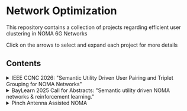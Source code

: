 # Network Optimization

This repository contains a collection of projects regarding efficient user clustering in NOMA 6G Networks

Click on the arrows to select and expand each project for more details

## Contents

<details>
    <summary>IEEE CCNC 2026: "Semantic Utility Driven User Pairing and Triplet Grouping for NOMA Networks"</summary>

- **Folder**: [SG-NOMA](./SG-NOMA/)
- **Slides**: [NOMA Proposal](https://docs.google.com/presentation/d/1_N1oKkR_PmWWJWkS9RF0X-JVHOiJuH3OqhkIK069pV0/edit?usp=sharing)
- **Notes**: [Research Notes](https://docs.google.com/document/d/14G8pNsJsSaJc02iIsvGAqQGKgUyCtUJMqTkqEhJl50w/edit?usp=sharing)
- **Simulations**:
    - [randPoints](./SG-NOMA/randPoints.m): Generates random points across a 2D plane
    - [bruteForce](./SG-NOMA/bruteForce.m): Baseline protocol, returns the best possible utility
    - [NOMA2](./SG-NOMA/NOMA2.m): Pairs users and returns utilities for all researched algorithms
    - [NOMA3](./SG-NOMA/NOMA3.m): Groups users in triplets and returns utilities for all researched algorithms
    - [etaRayleigh](./SG-NOMA/etaRayleigh.m): Utilities as a function of path loss exponent and Rayleigh fading
    - [powerNoise](./SG-NOMA/powerNoise.m): Utilities as a function of power P and noise N0
- **Summary**: This paper looks into optimal algorithms for user pairing and triplet grouping in Non-Orthogonal Multiple Access (NOMA) wireless systems, aiming to maximize total utility by unifying channel characteristics with semantic relevance. As 6G wireless systems move toward task-oriented communication, it becomes increasingly important to consider the meaning and importance of user data in resource allocation. We evaluate several existing algorithms including brute force, Hungarian, and greedy approaches under a utility model that incorporates semantic value. Our study show that many traditional algorithms, designed without semantics in mind, perform suboptimally in this setting. Therefore, we propose a greedy algorithm called Semantic Greedy NOMA (SG-NOMA) that considers both channel diversity and semantic value, and demonstrate through simulations that it closely approximates brute force performance with significantly lower complexity. These findings highlight the importance of integrating semantic considerations into user grouping strategies for 6G wireless NOMA deployments.

</details>

<details>
    <summary>BayLearn 2025 Call for Abstracts: "Semantic utility driven NOMA networks & reinforcement learning."</summary>

- **Folder**: [q-learning](./q-learning/)
- **Simulations**:
    - In Progress
- **Summary**: Non-Orthogonal Multiple Access (NOMA) systems allow simultaneous communication among users with varying channel conditions, maximizing spectral efficiency via power-domain multiplexing. Traditional user pairing methods, such as greedy algorithms, optimize based on distance and fading, but overlook the content-level importance of the transmitted data. In this work, we propose a reinforcement learning framework for semantic-aware user pairing, where a Q-learning agent learns to group users by jointly considering physical channel conditions and the semantic value of their data. Users transmitting more meaningful or application-critical information are prioritized in pairing, leading to improved network performance from both spectral and content perspectives. We simulate a 10-user environment with randomized channel conditions and semantic priorities, and train the agent over 1000+ episodes. Preliminary results show that the learned policy captures pairing patterns similar to greedy baselines while offering greater adaptability for dynamic user and traffic profiles. This approach reflects a key design goal of 6G networks, to intelligently allocate resources based on both signal quality and data importance, and offers a path toward maximizing overall utility in future wireless systems.

</details>

<details>
    <summary>Pinch Antenna Assisted NOMA</summary>

- **Folder**: [pinch-antenna](./pinch-antenna/)
- **Simulations**:
    - [simulation](./SG-NOMA/randPoints.m): Maximize sum rate based on users and antennas
    - [graphs](./pinch-antenna/graphs.m): Evaluates antenna activation patterns and plotting average sum rates and usage
- **Summary**: Simulation framework for Pinch Antenna Assisted NOMA, where conventional NOMA is enhanced using strategically placed pinch antennas, boosting user channel gains. Base station communicates with multiple users, pinch antennas provide further amplified signals based on user proximity, thus increasing effective gains relative to baseline channel gains. The setup provides a foundation for scaling larger networks with more users + antennas, enabling realistic antenna assisted user pairing and grouping strategies in 6G wireless systems and beyond.

</details>
